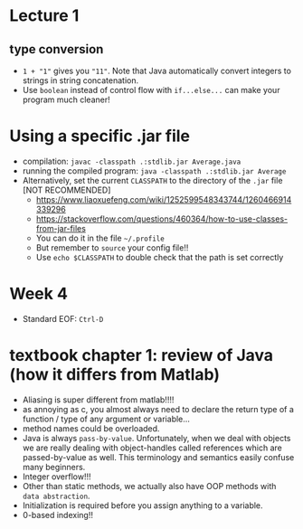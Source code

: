 # Lecture 1
## type conversion
- `1 + "1"` gives you `"11"`. Note that Java automatically convert integers to strings in string concatenation.
- Use `boolean` instead of control flow with `if...else...` can make your program much cleaner!

# Using a specific .jar file
- compilation: `javac -classpath .:stdlib.jar Average.java`
- running the compiled program: `java -classpath .:stdlib.jar Average`
- Alternatively, set the current `CLASSPATH` to the directory of the `.jar` file [NOT RECOMMENDED]
  - https://www.liaoxuefeng.com/wiki/1252599548343744/1260466914339296
  - https://stackoverflow.com/questions/460364/how-to-use-classes-from-jar-files
  - You can do it in the file `~/.profile`
  - But remember to `source` your config file!!
  - Use `echo $CLASSPATH` to double check that the path is set correctly

# Week 4
- Standard EOF: `Ctrl-D`

# textbook chapter 1: review of Java (how it differs from Matlab)
- Aliasing is super different from matlab!!!!
- as annoying as c, you almost always need to declare the return type of a function / type of any argument or variable…
- method names could be overloaded.
- Java is always `pass-by-value`. Unfortunately, when we deal with objects we are really dealing with object-handles called references which are passed-by-value as well. This terminology and semantics easily confuse many beginners.
- Integer overflow!!!
- Other than static methods, we actually also have OOP methods with `data abstraction`.
- Initialization is required before you assign anything to a variable.
- 0-based indexing!!
